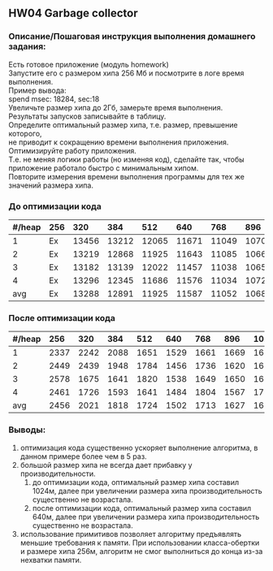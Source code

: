## HW04 Garbage collector
### Описание/Пошаговая инструкция выполнения домашнего задания:
Есть готовое приложение (модуль homework)  
Запустите его с размером хипа 256 Мб и посмотрите в логе время выполнения.  
Пример вывода:  
spend msec: 18284, sec:18  
Увеличьте размер хипа до 2Гб, замерьте время выполнения.  
Результаты запусков записывайте в таблицу.  
Определите оптимальный размер хипа, т.е. размер, превышение которого,  
не приводит к сокращению времени выполнения приложения.  
Оптимизируйте работу приложения.  
Т.е. не меняя логики работы (но изменяя код), сделайте так, чтобы приложение работало быстро с минимальным хипом.  
Повторите измерения времени выполнения программы для тех же значений размера хипа.
### До оптимизации кода
|#/heap|256|320|384|512|640|768|896|1024|1152|1280|2048|
|:----|:----|:----|:----|:----|:----|:----|:----|:----|:----|:----|:----|
|1|Ex|13456|13212|12065|11671|11049|10707|10458|10612|10302|9644|
|2|Ex|13219|12868|11925|11643|11085|10664|10450|10740|10067|10556|
|3|Ex|13182|13139|12022|11457|11038|10653|10491|10630|10091|9631|
|4|Ex|13296|12345|11686|11576|11034|10722|10779|10741|10120|9565|
|avg|Ex|13288|12891|11925|11587|11052|10687|10545|10681|10145|9849|

### После оптимизации кода
|#/heap|256|320|384|512|640|768|896|1024|1152|1280|2048|
|:----|:----|:----|:----|:----|:----|:----|:----|:----|:----|:----|:----|
|1|2337|2242|2088|1651|1529|1661|1669|1619|1597|1616|1666|
|2|2449|2439|1948|1784|1456|1736|1620|1620|1747|1606|1724|
|3|2578|1675|1641|1820|1538|1649|1650|1648|1731|1679|1647|
|4|2461|1726|1593|1641|1484|1804|1567|1789|1775|1668|1628|
|avg|2456|2021|1818|1724|1502|1713|1627|1669|1713|1642|1666|

### Выводы:
1. оптимизация кода существенно ускоряет выполнение алгоритма, в данном примере более чем в 5 раз.
2. большой размер хипа не всегда дает прибавку у производительности. 
   1. до оптимизации кода, оптимальный размер хипа составил 1024м, далее при увеличении размера хипа производительность существенно не возрастала.
   2. после оптимизации кода, оптимальный размер хипа составил 640м, далее при увеличении размера хипа производительность существенно не возрастала.
3. использование примитивов позволяет алгоритму предъявлять меньшие требования к памяти. При использовании класса-обертки и размере хипа 256м, алгоритм не смог выполниться до конца из-за нехватки памяти.
